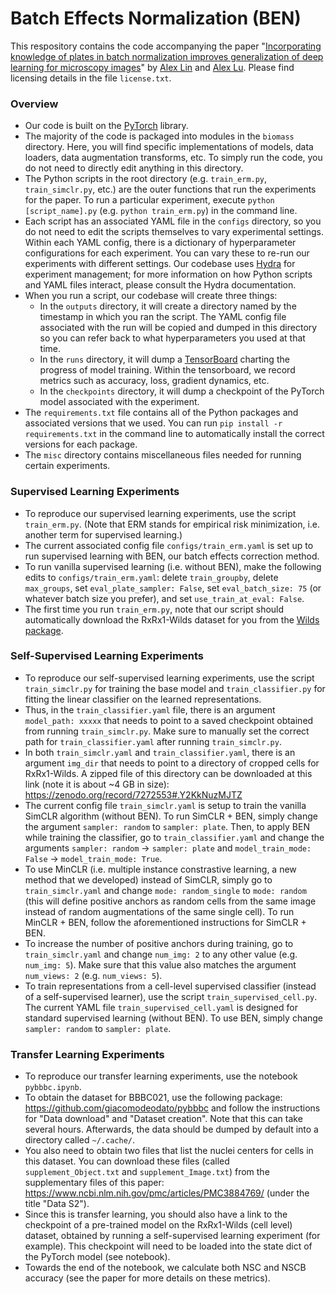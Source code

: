 # Batch Effects Normalization (BEN)

This respository contains the code accompanying the paper "[Incorporating knowledge of plates in batch normalization improves generalization of deep learning for microscopy images](https://www.biorxiv.org/content/10.1101/2022.10.14.512286v1)" by [Alex Lin](https://sites.google.com/view/alexanderlin) and [Alex Lu](https://www.alexluresearch.com/).  Please find licensing details in the file `license.txt`.

### Overview
- Our code is built on the [PyTorch](https://pytorch.org/) library.
- The majority of the code is packaged into modules in the `biomass` directory.  Here, you will find specific implementations of models, data loaders, data augmentation transforms, etc.  To simply run the code, you do not need to directly edit anything in this directory.
- The Python scripts in the root directory (e.g. `train_erm.py`, `train_simclr.py`, etc.) are the outer functions that run the experiments for the paper.  To run a particular experiment, execute `python [script_name].py` (e.g. `python train_erm.py`) in the command line.  
- Each script has an associated YAML file in the `configs` directory, so you do not need to edit the scripts themselves to vary experimental settings.  Within each YAML config, there is a dictionary of hyperparameter configurations for each experiment.  You can vary these to re-run our experiments with different settings.  Our codebase uses [Hydra](https://hydra.cc/) for experiment management; for more information on how Python scripts and YAML files interact, please consult the Hydra documentation.
- When you run a script, our codebase will create three things:
    - In the `outputs` directory, it will create a directory named by the timestamp in which you ran the script.  The YAML config file associated with the run will be copied and dumped in this directory so you can refer back to what hyperparameters you used at that time.
    - In the `runs` directory, it will dump a [TensorBoard](https://www.tensorflow.org/tensorboard) charting the progress of model training.  Within the tensorboard, we record metrics such as accuracy, loss, gradient dynamics, etc.
    - In the `checkpoints` directory, it will dump a checkpoint of the PyTorch model associated with the experiment.
- The `requirements.txt` file contains all of the Python packages and associated versions that we used.  You can run `pip install -r requirements.txt` in the command line to automatically install the correct versions for each package.
- The `misc` directory contains miscellaneous files needed for running certain experiments.

### Supervised Learning Experiments
- To reproduce our supervised learning experiments, use the script `train_erm.py`.  (Note that ERM stands for empirical risk minimization, i.e. another term for supervised learning.)
- The current associated config file `configs/train_erm.yaml` is set up to run supervised learning with BEN, our batch effects correction method.
- To run vanilla supervised learning (i.e. without BEN), make the following edits to `configs/train_erm.yaml`: delete `train_groupby`, delete `max_groups`, set `eval_plate_sampler: False`, set `eval_batch_size: 75` (or whatever batch size you prefer), and set `use_train_at_eval: False`.
- The first time you run `train_erm.py`, note that our script should automatically download the RxRx1-Wilds dataset for you from the [Wilds package](https://github.com/p-lambda/wilds).       

### Self-Supervised Learning Experiments
- To reproduce our self-supervised learning experiments, use the script `train_simclr.py` for training the base model and `train_classifier.py` for fitting the linear classifier on the learned representations.
- Thus, in the `train_classifier.yaml` file, there is an argument `model_path: xxxxx` that needs to point to a saved checkpoint obtained from running `train_simclr.py`.  Make sure to manually set the correct path for `train_classifier.yaml` after running `train_simclr.py`.
- In both `train_simclr.yaml` and `train_classifier.yaml`, there is an argument `img_dir` that needs to point to a directory of cropped cells for RxRx1-Wilds.  A zipped file of this directory can be downloaded at this link (note it is about ~4 GB in size): https://zenodo.org/record/7272553#.Y2KkNuzMJTZ  
- The current config file `train_simclr.yaml` is setup to train the vanilla SimCLR algorithm (without BEN).  To run SimCLR + BEN, simply change the argument `sampler: random` to `sampler: plate`.  Then, to apply BEN while training the classifier, go to `train_classifier.yaml` and change the arguments `sampler: random` -> `sampler: plate` and `model_train_mode: False` -> `model_train_mode: True`. 
- To use MinCLR (i.e. multiple instance constrastive learning, a new method that we developed) instead of SimCLR, simply go to `train_simclr.yaml` and change `mode: random_single` to `mode: random` (this will define positive anchors as random cells from the same image instead of random augmentations of the same single cell).  To run MinCLR + BEN, follow the aforementioned instructions for SimCLR + BEN. 
- To increase the number of positive anchors during training, go to `train_simclr.yaml` and change `num_img: 2` to any other value (e.g. `num_img: 5`).  Make sure that this value also matches the argument `num_views: 2` (e.g. `num_views: 5`).  
- To train representations from a cell-level supervised classifier (instead of a self-supervised learner), use the script `train_supervised_cell.py`.  The current YAML file `train_supervised_cell.yaml` is designed for standard supervised learning (without BEN).  To use BEN, simply change `sampler: random` to `sampler: plate`.

### Transfer Learning Experiments
- To reproduce our transfer learning experiments, use the notebook `pybbbc.ipynb`.  
- To obtain the dataset for BBBC021, use the following package: https://github.com/giacomodeodato/pybbbc and follow the instructions for "Data download" and "Dataset creation".  Note that this can take several hours.  Afterwards, the data should be dumped by default into a directory called `~/.cache/`.
- You also need to obtain two files that list the nuclei centers for cells in this dataset.  You can download these files (called `supplement_Object.txt` and `supplement_Image.txt`) from the supplementary files of this paper: https://www.ncbi.nlm.nih.gov/pmc/articles/PMC3884769/ (under the title "Data S2").
- Since this is transfer learning, you should also have a link to the checkpoint of a pre-trained model on the RxRx1-Wilds (cell level) dataset, obtained by running a self-supervised learning experiment (for example).  This checkpoint will need to be loaded into the state dict of the PyTorch model (see notebook).
- Towards the end of the notebook, we calculate both NSC and NSCB accuracy (see the paper for more details on these metrics).    